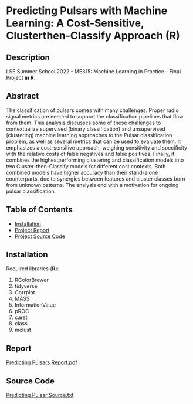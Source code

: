 # Predicting Pulsars with Machine Learning: A Cost-Sensitive, Clusterthen-Classify Approach (__R__)

## Description

LSE Summer School 2022 - ME315: Machine Learning in Practice - Final Project __in R__.

## Abstract

The classification of pulsars comes with many challenges. Proper radio signal metrics
are needed to support the classification pipelines that flow from them. This analysis
discusses some of these challenges to contextualize supervised (binary classification)
and unsupervised (clustering) machine learning approaches to the Pulsar
classification problem, as well as several metrics that can be used to evaluate them. It
emphasizes a cost-sensitive approach, weighing sensitivity and specificity with the
relative costs of false negatives and false positives. Finally, it combines the highestperforming clustering and classification models into two Cluster-then-Classify models for different cost contexts. Both combined models have higher accuracy than their
stand-alone counterparts, due to synergies between features and cluster classes born
from unknown patterns. The analysis end with a motivation for ongoing pulsar classification.

## Table of Contents

* [Installation](#installation)
* [Project Report](#report)
* [Project Source Code](#source-code)

## Installation

Required libraries (__R__): 

1. RColorBrewer
2. tidyverse
3. Corrplot
4. MASS
5. InformationValue
6. pROC
7. caret
8. class
9. mclust

## Report

[Predicting Pulsars Report.pdf](https://github.com/NetworkGestalt/Predicting-Pulsars/files/10339398/Predicting.Pulsars.Report.pdf)

## Source Code

[Predicting Pulsar Source.txt](https://github.com/NetworkGestalt/Predicting-Pulsars/files/10339408/Predicting.Pulsar.Source.txt)
